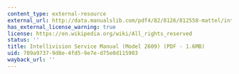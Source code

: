 ```yaml
---
content_type: external-resource
external_url: http://data.manualslib.com/pdf4/82/8126/812558-mattel/intellivision_2609.pdf?20136c0a58a771c45beecb8ff3108938
has_external_license_warning: true
license: https://en.wikipedia.org/wiki/All_rights_reserved
status: ''
title: Intellivision Service Manual (Model 2609) (PDF - 1.6MB)
uid: 709a9737-9d8e-4fd5-9e7e-d75e0d115903
wayback_url: ''
---
```

